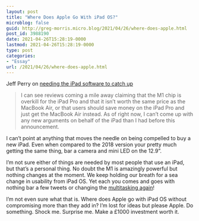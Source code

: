 ```yaml
---
layout: post
title: "Where Does Apple Go With iPad OS?"
microblog: false
guid: http://greg-morris.micro.blog/2021/04/26/where-does-apple.html
post_id: 3988190
date: 2021-04-26T15:28:19-0000
lastmod: 2021-04-26T15:28:19-0000
type: post
categories:
- "Essay"
url: /2021/04/26/where-does-apple.html
---
```

<!--kg-card-begin: html--><p>Jeff Perry on <a href="https://tablethabit.com/p/the-ipad-needs-the-software-to-catch">needing the iPad software to catch up</a></p>
<blockquote><p>
  I can see reviews coming a mile away claiming that the M1 chip is overkill for the iPad Pro and that it isn’t worth the same price as the MacBook Air, or that users should save money on the iPad Pro and just get the MacBook Air instead. As of right now, I can’t come up with any new arguments on behalf of the iPad than I had before this announcement. 
</p></blockquote>
<p>I can’t point at anything that moves the needle on being compelled to buy a new iPad. Even when compared to the 2018 version your pretty much getting the same thing, bar a camera and mini LED on the 12.9”.</p>
<p>I’m not sure either of things are needed by most people that use an iPad, but that’s a personal thing. No doubt the M1 is amazingly powerful but nothing changes at the moment. We keep holding our breath for a sea change in usability from iPad OS. Yet each you comes and goes with nothing bar a few tweets or changing the <a href="/2019/11/03/today-is-the.html">multitasking again</a>!</p>
<p>I’m not even sure what that is. Where does Apple go with iPad OS without compromising more than they add in? I’m lost for ideas but please Apple. Do something. Shock me. Surprise me. Make a £1000 investment worth it.</p>
<!--kg-card-end: html-->
